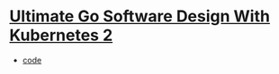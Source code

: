 # [Ultimate Go Software Design With Kubernetes 2](https://courses.ardanlabs.com/courses/take/ultimate-go-software-design-with-kubernetes-2/lessons/57296623-3-1-clusters-nodes-pods)

- [code](https://github.com/ardanlabs/service.git)